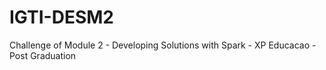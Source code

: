 # IGTI-DESM2
Challenge of Module 2 - Developing Solutions with Spark - XP Educacao - Post Graduation
